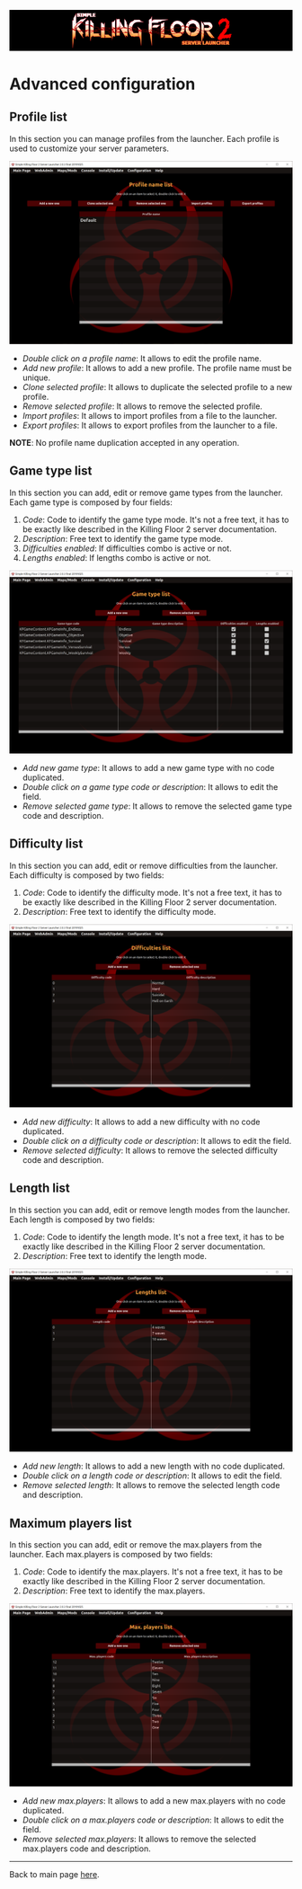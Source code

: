 ![Logo](images/kf2banner.png)

# Advanced configuration

## Profile list
In this section you can manage profiles from the launcher. Each profile is used to customize your server parameters.

![Launcher screenshot](images/screenshot06.png)

* _Double click on a profile name_: It allows to edit the profile name.
* _Add new profile_: It allows to add a new profile. The profile name must be unique.
* _Clone selected profile_: It allows to duplicate the selected profile to a new profile.
* _Remove selected profile_: It allows to remove the selected profile.
* _Import profiles_: It allows to import profiles from a file to the launcher.
* _Export profiles_: It allows to export profiles from the launcher to a file.

**NOTE**: No profile name duplication accepted in any operation.

## Game type list
In this section you can add, edit or remove game types from the launcher. Each game type is composed by four fields:
1. _Code_: Code to identify the game type mode. It's not a free text, it has to be exactly like described in the Killing Floor 2 server documentation.
2. _Description_: Free text to identify the game type mode.
3. _Difficulties enabled_: If difficulties combo is active or not.
4. _Lengths enabled_: If lengths combo is active or not.

![Launcher screenshot](images/screenshot07.png)

* _Add new game type_: It allows to add a new game type with no code duplicated.
* _Double click on a game type code or description_: It allows to edit the field.
* _Remove selected game type_: It allows to remove the selected game type code and description.

## Difficulty list
In this section you can add, edit or remove difficulties from the launcher. Each difficulty is composed by two fields:
1. _Code_: Code to identify the difficulty mode. It's not a free text, it has to be exactly like described in the Killing Floor 2 server documentation.
2. _Description_: Free text to identify the difficulty mode.

![Launcher screenshot](images/screenshot08.png)

* _Add new difficulty_: It allows to add a new difficulty with no code duplicated.
* _Double click on a difficulty code or description_: It allows to edit the field.
* _Remove selected difficulty_: It allows to remove the selected difficulty code and description.

## Length list
In this section you can add, edit or remove length modes from the launcher. Each length is composed by two fields:
1. _Code_: Code to identify the length mode. It's not a free text, it has to be exactly like described in the Killing Floor 2 server documentation.
2. _Description_: Free text to identify the length mode.

![Launcher screenshot](images/screenshot09.png)

* _Add new length_: It allows to add a new length with no code duplicated.
* _Double click on a length code or description_: It allows to edit the field.
* _Remove selected length_: It allows to remove the selected length code and description.

## Maximum players list
In this section you can add, edit or remove the max.players from the launcher. Each max.players is composed by two fields:
1. _Code_: Code to identify the max.players. It's not a free text, it has to be exactly like described in the Killing Floor 2 server documentation.
2. _Description_: Free text to identify the max.players.

![Launcher screenshot](images/screenshot10.png)

* _Add new max.players_: It allows to add a new max.players with no code duplicated.
* _Double click on a max.players code or description_: It allows to edit the field.
* _Remove selected max.players_: It allows to remove the selected max.players code and description.

---
Back to main page [here](../README.md).